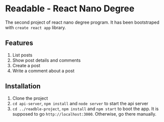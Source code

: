 # Readable - React Nano Degree

The second project of react nano degree program. It has been bootstraped with `create react app` library.

## Features

  1. List posts
  2. Show post details and comments
  3. Create a post
  4. Write a comment about a post


## Installation

  1. Clone the project
  2. `cd api-server`, `npm install` and `node server` to start the api server
  3. `cd ../readble-project`, `npm install` and `npm start` to boot the app.
It is supposed to go `http://localhost:3000`. Otherwise, go there manually.
